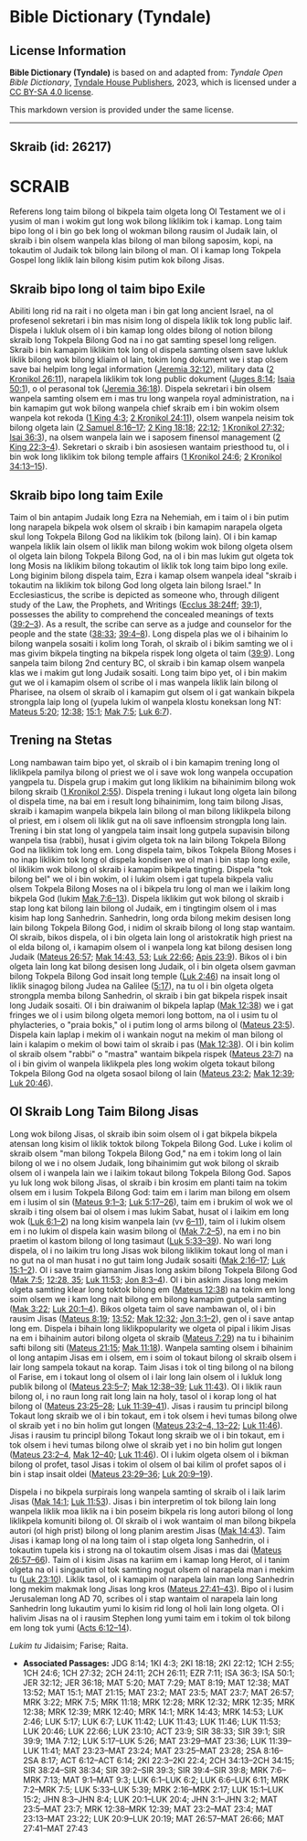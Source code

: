 # Bible Dictionary (Tyndale)

## License Information

**Bible Dictionary (Tyndale)** is based on and adapted from: _Tyndale Open Bible Dictionary_, [Tyndale House Publishers](https://tyndaleopenresources.com/), 2023, which is licensed under a [CC BY-SA 4.0 license](https://creativecommons.org/licenses/by-sa/4.0/legalcode.en).

This markdown version is provided under the same license.



--------------------------------

## Skraib (id: 26217)

SCRAIB
======

Referens long taim bilong ol bikpela taim olgeta long Ol Testament we ol i yusim ol man i wokim gut long wok bilong liklikim tok i kamap. Long taim bipo long ol i bin go bek long ol wokman bilong rausim ol Judaik lain, ol skraib i bin olsem wanpela klas bilong ol man bilong saposim, kopi, na tokautim ol Judaik tok bilong lain bilong ol man. Ol i kamap long Tokpela Gospel long liklik lain bilong kisim putim kok bilong Jisas.

Skraib bipo long ol taim bipo Exile
-----------------------------------

Abiliti long rid na rait i no olgeta man i bin gat long ancient Israel, na ol profesenol sekretari i bin mas nisim long ol dispela liklik tok long public laif. Dispela i lukluk olsem ol i bin kamap long oldes bilong ol notion bilong skraib long Tokpela Bilong God na i no gat samting spesel long religen. Skraib i bin kamapim liklikim tok long ol dispela samting olsem save lukluk liklik bilong wok bilong kliaim ol lain, tokim long dokument we i stap olsem save bai helpim long legal information ([Jeremia 32:12](https://ref.ly/Jer32:12)), military data ([2 Kronikol 26:11](https://ref.ly/2Chr26:11)), narapela liklikim tok long public dokument ([Juges 8:14](https://ref.ly/Judg8:14); [Isaia 50:1](https://ref.ly/Isa50:1)), o ol perasonal tok ([Jeremia 36:18](https://ref.ly/Jer36:18)). Dispela sekretari i bin olsem wanpela samting olsem em i mas tru long wanpela royal administration, na i bin kamapim gut wok bilong wanpela chief skraib em i bin wokim olsem wanpela kot rekoda ([1 King 4:3](https://ref.ly/1Kgs4:3); [2 Kronikol 24:11](https://ref.ly/2Chr24:11)), olsem wanpela neisim tok bilong olgeta lain ([2 Samuel 8:16–17](https://ref.ly/2Sam8:16-2Sam8:17); [2 King 18:18](https://ref.ly/2Kgs18:18); [22:12](https://ref.ly/2Kgs22:12); [1 Kronikol 27:32](https://ref.ly/1Chr27:32); [Isai 36:3](https://ref.ly/Isa36:3)), na olsem wanpela lain we i saposem finensol management ([2 King 22:3–4](https://ref.ly/2Kgs22:3-2Kgs22:4)). Sekretari o skraib i bin asosiesen wantaim priesthood tu, ol i bin wok long liklikim tok bilong temple affairs ([1 Kronikol 24:6](https://ref.ly/1Chr24:6); [2 Kronikol 34:13–15](https://ref.ly/2Chr34:13-2Chr34:15)).

Skraib bipo long taim Exile
---------------------------

Taim ol bin antapim Judaik long Ezra na Nehemiah, em i taim ol i bin putim long narapela bikpela wok olsem ol skraib i bin kamapim narapela olgeta skul long Tokpela Bilong God na liklikim tok (bilong lain). Ol i bin kamap wanpela liklik lain olsem ol liklik man bilong wokim wok bilong olgeta olsem ol olgeta lain bilong Tokpela Bilong God, na ol i bin mas lukim gut olgeta tok long Mosis na liklikim bilong tokautim ol liklik tok long taim bipo long exile. Long biginim bilong dispela taim, Ezra i kamap olsem wanpela ideal "skraib i tokautim na liklikim tok bilong God long olgeta lain bilong Israel." In Ecclesiasticus, the scribe is depicted as someone who, through diligent study of the Law, the Prophets, and Writings ([Ecclus 38:24ff](https://ref.ly/Sir38:24-Sir38:34); [39:1](https://ref.ly/Sir39:1)), possesses the ability to comprehend the concealed meanings of texts ([39:2–3](https://ref.ly/Sir39:2-Sir39:3)). As a result, the scribe can serve as a judge and counselor for the people and the state ([38:33](https://ref.ly/Sir38:33); [39:4–8](https://ref.ly/Sir39:4-Sir39:8)). Long dispela plas we ol i bihainim lo bilong wanpela sosaiti i kolim long Torah, ol skraib ol i bikim samting we ol i mas givim bikpela tingting na bikpela rispek long olgeta ol taim ([39:9](https://ref.ly/Sir39:9)). Long sanpela taim bilong 2nd century BC, ol skraib i bin kamap olsem wanpela klas we i makim gut long Judaik sosaiti. Long taim bipo yet, ol i bin makim gut we ol i kamapim olsem ol scribe ol i mas wanpela liklik lain bilong ol Pharisee, na olsem ol skraib ol i kamapim gut olsem ol i gat wankain bikpela strongpla laip long ol (yupela lukim ol wanpela klostu koneksan long NT: [Mateus 5:20](https://ref.ly/Matt5:20); [12:38](https://ref.ly/Matt12:38); [15:1](https://ref.ly/Matt15:1); [Mak 7:5](https://ref.ly/Mark7:5); [Luk 6:7](https://ref.ly/Luke6:7)).

Trening na Stetas
-----------------

Long nambawan taim bipo yet, ol skraib ol i bin kamapim trening long ol liklikpela pamilya bilong ol priest we ol i save wok long wanpela occupation yangpela tu. Dispela grup i makim gut long liklikim na bihainimim bilong wok bilong skraib ([1 Kronikol 2:55](https://ref.ly/1Chr2:55)). Dispela trening i lukaut long olgeta lain bilong ol dispela time, na bai em i result long bihainimim, long taim bilong Jisas, skraib i kamapim wanpela bikpela lain bilong ol man bilong liklikpela bilong ol priest, em i olsem oli liklik gut na oli save infloensim strongpla long lain. Trening i bin stat long ol yangpela taim insait long gutpela supavisin bilong wanpela tisa (rabbi), husat i givim olgeta tok na lain bilong Tokpela Bilong God na liklikim tok long em. Long dispela taim, bikos Tokpela Bilong Moses i no inap liklikim tok long ol dispela kondisen we ol man i bin stap long exile, ol liklikim wok bilong ol skraib i kamapim bikpela tingting. Dispela "tok bilong bel" we ol i bin wokim, ol i lukim olsem i gat tupela bikpela valiu olsem Tokpela Bilong Moses na ol i bikpela tru long ol man we i laikim long bikpela God (lukim [Mak 7:6–13](https://ref.ly/Mark7:6-Mark7:13)). Dispela liklikim gut wok bilong ol skraib i stap long kat bilong lain bilong ol Judaik, em i tingtingim olsem ol i mas kisim hap long Sanhedrin. Sanhedrin, long orda bilong mekim desisen long lain bilong Tokpela Bilong God, i nidim ol skraib bilong ol long stap wantaim. Ol skraib, bikos dispela, ol i bin olgeta lain long ol aristokratik high priest na ol elda bilong ol, i kamapim olsem ol i wanpela long kat bilong desisen long Judaik ([Mateus 26:57](https://ref.ly/Matt26:57); [Mak 14:43, 53](https://ref.ly/Mark14:43,Mark14:53); [Luk 22:66](https://ref.ly/Luke22:66); [Apis 23:9](https://ref.ly/Acts23:9)). Bikos ol i bin olgeta lain long kat bilong desisen long Judaik, ol i bin olgeta olsem gavman bilong Tokpela Bilong God insait long temple ([Luk 2:46](https://ref.ly/Luke2:46)) na insait long ol liklik sinagog bilong Judea na Galilee ([5:17](https://ref.ly/Luke5:17)), na tu ol i bin olgeta olgeta strongpla memba bilong Sanhedrin, ol skraib i bin gat bikpela rispek insait long Judaik sosaiti. Ol i bin draiwanim ol bikpela laplap ([Mak 12:38](https://ref.ly/Mark12:38)) we i gat fringes we ol i usim bilong olgeta memori long bottom, na ol i usim tu ol phylacteries, o "praia bokis," ol i putim long ol arms bilong ol ([Mateus 23:5](https://ref.ly/Matt23:5)). Dispela kain laplap i mekim ol i wankain nogut na mekim ol man bilong ol lain i kalapim o mekim ol bowi taim ol skraib i pas ([Mak 12:38](https://ref.ly/Mark12:38)). Ol i bin kolim ol skraib olsem "rabbi" o "mastra" wantaim bikpela rispek ([Mateus 23:7](https://ref.ly/Matt23:7)) na ol i bin givim ol wanpela liklikpela ples long wokim olgeta tokaut bilong Tokpela Bilong God na olgeta sosaol bilong ol lain ([Mateus 23:2](https://ref.ly/Matt23:2); [Mak 12:39](https://ref.ly/Mark12:39); [Luk 20:46](https://ref.ly/Luke20:46)).

Ol Skraib Long Taim Bilong Jisas
--------------------------------

Long wok bilong Jisas, ol skraib ibin soim olsem ol i gat bikpela bikpela atensan long kisim ol liklik toktok bilong Tokpela Bilong God. Luke i kolim ol skraib olsem "man bilong Tokpela Bilong God," na em i tokim long ol lain bilong ol we i no olsem Judaik, long bihainimim gut wok bilong ol skraib olsem ol i wanpela lain we i laikim tokaut bilong Tokpela Bilong God. Sapos yu luk long wok bilong Jisas, ol skraib i bin krosim em planti taim na tokim olsem em i lusim Tokpela Bilong God: taim em i larim man bilong em olsem em i lusim ol sin ([Mateus 9:1–3](https://ref.ly/Matt9:1-Matt9:3); [Luk 5:17–26](https://ref.ly/Luke5:17-Luke5:26)), taim em i brukim ol wok we ol skraib i ting olsem bai ol olsem i mas lukim Sabat, husat ol i laikim em long wok ([Luk 6:1–2](https://ref.ly/Luke6:1-Luke6:2)) na long kisim wanpela lain (vv [6–11](https://ref.ly/Luke6:6-Luke6:11)), taim ol i lukim olsem em i no lukim ol dispela kain wasim bilong ol ([Mak 7:2–5](https://ref.ly/Mark7:2-Mark7:5)), na em i no bin praetim ol kastom bilong ol long tasimaut ([Luk 5:33–39](https://ref.ly/Luke5:33-Luke5:39)). No wari long dispela, ol i no laikim tru long Jisas wok bilong liklikim tokaut long ol man i no gut na ol man husat i no gut taim long Judaik sosaiti ([Mak 2:16–17](https://ref.ly/Mark2:16-Mark2:17); [Luk 15:1–2](https://ref.ly/Luke15:1-Luke15:2)). Ol i save traim giamanim Jisas long askim bilong Tokpela Bilong God ([Mak 7:5](https://ref.ly/Mark7:5); [12:28, 35](https://ref.ly/Mark12:28,Mark12:35); [Luk 11:53](https://ref.ly/Luke11:53); [Jon 8:3–4](https://ref.ly/John8:3-John8:4)). Ol i bin askim Jisas long mekim olgeta samting klear long toktok bilong em ([Mateus 12:38](https://ref.ly/Matt12:38)) na tokim em long soim olsem we i kam long nait bilong em bilong kamapim gutpela samting ([Mak 3:22](https://ref.ly/Mark3:22); [Luk 20:1–4](https://ref.ly/Luke20:1-Luke20:4)). Bikos olgeta taim ol save nambawan ol, ol i bin rausim Jisas ([Mateus 8:19](https://ref.ly/Matt8:19); [13:52](https://ref.ly/Matt13:52); [Mak 12:32](https://ref.ly/Mark12:32); [Jon 3:1–2](https://ref.ly/John3:1-John3:2)), gen ol i save antap long em. Dispela i bihain long liklikpopularity we olgeta ol pipal i likim Jisas na em i bihainim autori bilong olgeta ol skraib ([Mateus 7:29](https://ref.ly/Matt7:29)) na tu i bihainim safti bilong siti ([Mateus 21:15](https://ref.ly/Matt21:15); [Mak 11:18](https://ref.ly/Mark11:18)). Wanpela samting olsem i bihainim ol long antapim Jisas em i olsem, em i soim ol tokaut bilong ol skraib olsem i lair long sampela tokaut na korap. Taim Jisas i tok ol ting bilong ol na bilong ol Farise, em i tokaut long ol olsem ol i lair long lain olsem ol i lukluk long publik bilong ol ([Mateus 23:5–7](https://ref.ly/Matt23:5-Matt23:7); [Mak 12:38–39](https://ref.ly/Mark12:38-Mark12:39); [Luk 11:43](https://ref.ly/Luke11:43)). Ol i liklik raun bilong ol, i no raun long rait long lain na holy, tasol ol i korap long ol hat bilong ol ([Mateus 23:25–28](https://ref.ly/Matt23:25-Matt23:28); [Luk 11:39–41](https://ref.ly/Luke11:39-Luke11:41)). Jisas i rausim tu principl bilong Tokaut long skraib we ol i bin tokaut, em i tok olsem i hevi tumas bilong olwe ol skraib yet i no bin holim gut longen ([Mateus 23:2–4, 13–22](https://ref.ly/Matt23:2-Matt23:4,Matt23:13-Matt23:22); [Luk 11:46](https://ref.ly/Luke11:46)). Jisas i rausim tu principl bilong Tokaut long skraib we ol i bin tokaut, em i tok olsem i hevi tumas bilong olwe ol skraib yet i no bin holim gut longen ([Mateus 23:2–4](https://ref.ly/Matt23:23-Matt23:24), [Mak 12–40](https://ref.ly/Mark12:40); [Luk 11:46](https://ref.ly/Luke11:42)). Ol i lukim olgeta olsem ol i bikman bilong ol profet, tasol Jisas i tokim ol olsem ol bai kilim ol profet sapos ol i bin i stap insait oldei ([Mateus 23:29–36](https://ref.ly/Matt23:29-Matt23:36); [Luk 20:9–19](https://ref.ly/Luke20:9-Luke20:19)).

Dispela i no bikpela surpirais long wanpela samting ol skraib ol i laik larim Jisas ([Mak 14:1](https://ref.ly/Mark14:1); [Luk 11:53](https://ref.ly/Luke11:53)). Jisas i bin interpretim ol tok bilong lain long wanpela liklik moa liklik na i bin poseim bikpela ris long autori bilong ol long liklikpela komuniti bilong ol. Ol skraib ol i wok wantaim ol man bilong bikpela autori (ol high prist) bilong ol long planim arestim Jisas ([Mak 14:43](https://ref.ly/Mark14:43)). Taim Jisas i kamap long ol na long taim ol i stap olgeta long Sanhedrin, ol i tokautim tupela kis i strong na ol tokautim olsem Jisas i mas dai ([Mateus 26:57–66](https://ref.ly/Matt26:57-Matt26:66)). Taim ol i kisim Jisas na kariim em i kamap long Herot, ol i tanim olgeta na ol i singautim ol tok samting nogut olsem ol narapela man i mekim tu ([Luk 23:10](https://ref.ly/Luke23:10)). Liklik tasol, ol i kamapim ol narapela lain man long Sanhedrin long mekim makmak long Jisas long kros ([Mateus 27:41–43](https://ref.ly/Matt27:41-Matt27:43)). Bipo ol i lusim Jerusaleman long AD 70, scribes ol i stap wantaim ol narapela lain long Sanhedrin long lukautim yumi lo kisim rid long ol holi lain long olgeta. Ol i halivim Jisas na ol i rausim Stephen long yumi taim em i tokim ol tok bilong em long tok yumi ([Acts 6:12–14](https://ref.ly/Acts6:12-Acts6:14)).

*Lukim tu* Jidaisim; Farise; Raita.

* **Associated Passages:** JDG 8:14; 1KI 4:3; 2KI 18:18; 2KI 22:12; 1CH 2:55; 1CH 24:6; 1CH 27:32; 2CH 24:11; 2CH 26:11; EZR 7:11; ISA 36:3; ISA 50:1; JER 32:12; JER 36:18; MAT 5:20; MAT 7:29; MAT 8:19; MAT 12:38; MAT 13:52; MAT 15:1; MAT 21:15; MAT 23:2; MAT 23:5; MAT 23:7; MAT 26:57; MRK 3:22; MRK 7:5; MRK 11:18; MRK 12:28; MRK 12:32; MRK 12:35; MRK 12:38; MRK 12:39; MRK 12:40; MRK 14:1; MRK 14:43; MRK 14:53; LUK 2:46; LUK 5:17; LUK 6:7; LUK 11:42; LUK 11:43; LUK 11:46; LUK 11:53; LUK 20:46; LUK 22:66; LUK 23:10; ACT 23:9; SIR 38:33; SIR 39:1; SIR 39:9; 1MA 7:12; LUK 5:17–LUK 5:26; MAT 23:29–MAT 23:36; LUK 11:39–LUK 11:41; MAT 23:23–MAT 23:24; MAT 23:25–MAT 23:28; 2SA 8:16–2SA 8:17; ACT 6:12–ACT 6:14; 2KI 22:3–2KI 22:4; 2CH 34:13–2CH 34:15; SIR 38:24–SIR 38:34; SIR 39:2–SIR 39:3; SIR 39:4–SIR 39:8; MRK 7:6–MRK 7:13; MAT 9:1–MAT 9:3; LUK 6:1–LUK 6:2; LUK 6:6–LUK 6:11; MRK 7:2–MRK 7:5; LUK 5:33–LUK 5:39; MRK 2:16–MRK 2:17; LUK 15:1–LUK 15:2; JHN 8:3–JHN 8:4; LUK 20:1–LUK 20:4; JHN 3:1–JHN 3:2; MAT 23:5–MAT 23:7; MRK 12:38–MRK 12:39; MAT 23:2–MAT 23:4; MAT 23:13–MAT 23:22; LUK 20:9–LUK 20:19; MAT 26:57–MAT 26:66; MAT 27:41–MAT 27:43

